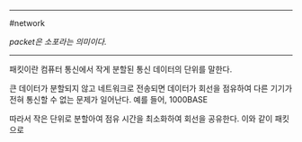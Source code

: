
---

#network 

*packet은 소포라는 의미이다.*

---

패킷이란 컴퓨터 통신에서 작게 분할된 통신 데이터의 단위를 말한다.

큰 데이터가 분할되지 않고 네트워크로 전송되면 데이터가 회선을 점유하여 다른 기기가 전혀 통신할 수 없는 문제가 일어난다. 예를 들어, 1000BASE

따라서 작은 단위로 분할아여 점유 시간을 최소화하여 회선을 공유한다. 이와 같이 패킷으로
